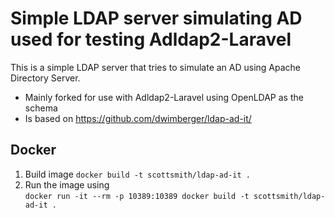 # Simple LDAP server simulating AD used for testing Adldap2-Laravel

This is a simple LDAP server that tries to simulate an AD using Apache Directory Server.

* Mainly forked for use with Adldap2-Laravel using OpenLDAP as the schema
* Is based on https://github.com/dwimberger/ldap-ad-it/

## Docker

1. Build image `docker build -t scottsmith/ldap-ad-it .`
2. Run the image using  
   `docker run -it --rm -p 10389:10389 docker build -t scottsmith/ldap-ad-it .`


